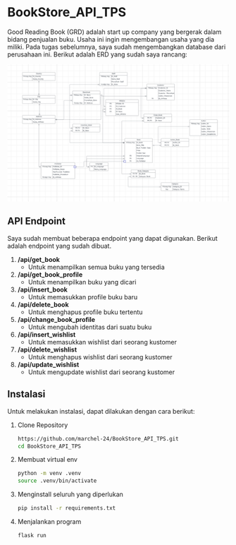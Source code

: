 # BookStore_API_TPS

Good Reading Book (GRD) adalah start up company yang bergerak dalam bidang penjualan buku. Usaha ini ingin mengembangan usaha yang dia miliki. Pada tugas sebelumnya, saya sudah mengembangkan database dari perusahaan ini. Berikut adalah ERD yang sudah saya rancang:

![ERD GRB](https://github.com/marchel-24/BookStore_API_TPS/blob/main/asset/ERD.png)

## API Endpoint
Saya sudah membuat beberapa endpoint yang dapat digunakan. Berikut adalah endpoint yang sudah dibuat.

1. **/api/get_book**
   - Untuk menampilkan semua buku yang tersedia
2. **/api/get_book_profile**
   - Untuk menampilkan buku yang dicari
3. **/api/insert_book**
   - Untuk memasukkan profile buku baru
4. **/api/delete_book**
   - Untuk menghapus profile buku tertentu
5. **/api/change_book_profile**
   - Untuk mengubah identitas dari suatu buku
6. **/api/insert_wishlist**
    - Untuk memasukkan wishlist dari seorang kustomer
7. **/api/delete_wishlist**
    - Untuk menghapus wishlist dari seorang kustomer
8. **/api/update_wishlist**
    - Untuk mengupdate wishlist dari seorang kustomer

## Instalasi
Untuk melakukan instalasi, dapat dilakukan dengan cara berikut:
1. Clone Repository
   ```bash
   https://github.com/marchel-24/BookStore_API_TPS.git
   cd BookStore_API_TPS
   ```
2. Membuat virtual env
   ```bash
   python -m venv .venv
   source .venv/bin/activate 
   ```
3. Menginstall seluruh yang diperlukan
   ```bash
   pip install -r requirements.txt
   ```
4. Menjalankan program
   ```bash
   flask run
   ```
   
